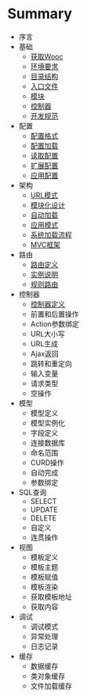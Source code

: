 # Summary

* 序言
* 基础
   * [获取Wooc](base/获取Wooc.md)
   * [环境要求](base/环境要求.md)
   * [目录结构](base/目录结构.md)
   * [入口文件](base/入口文件.md)
   * [模块](base/模块.md)
   * [控制器](base/控制器.md)
   * [开发规范](base/开发规范.md)
* 配置
   * [配置格式](config/配置格式.md)
   * [配置加载](config/配置加载.md)
   * [读取配置](config/读取配置.md)
   * [扩展配置](config/扩展配置.md)
   * [应用配置](config/应用配置.md)
* 架构
   * [URL模式](architecture/URL模式.md)
   * [模块化设计](architecture/模块化设计.md)
   * [自动加载](architecture/自动加载.md)
   * [应用模式](architecture/应用模式.md)
   * [系统加载流程](architecture/系统加载流程.md)
   * [MVC框架](architecture/MVC框架.md)
* 路由
   * [路由定义](route/路由定义.md)
   * [实例说明](route/实例说明.md)
   * [规则路由](route/规则路由.md)
* 控制器
   * [控制器定义](controller/控制器定义.md)
   * 前置和后置操作
   * Action参数绑定
   * URL大小写
   * URL生成
   * Ajax返回
   * 跳转和重定向
   * 输入变量
   * 请求类型
   * 空操作
* 模型
   * 模型定义
   * 模型实例化
   * 字段定义
   * 连接数据库
   * 命名范围
   * CURD操作
   * 自动完成
   * 参数绑定
* SQL查询
   * SELECT
   * UPDATE
   * DELETE
   * 自定义
   * 连贯操作
* 视图
   * 模板定义
   * 模板主题
   * 模板赋值
   * 模板渲染
   * 获取模板地址
   * 获取内容
* 调试
   * 调试模式
   * 异常处理
   * 日志记录
* 缓存
   * 数据缓存
   * 类对象缓存
   * 文件加载缓存


